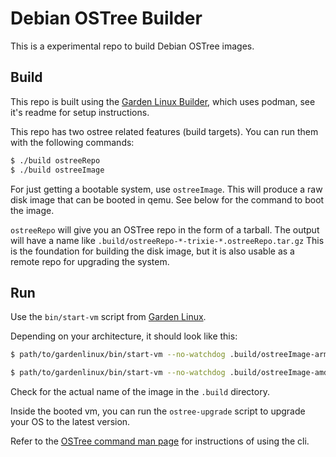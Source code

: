 # Debian OSTree Builder

This is a experimental repo to build Debian OSTree images.

## Build

This repo is built using the [Garden Linux Builder](https://github.com/gardenlinux/builder#builder), which uses podman, see it's readme for setup instructions.

This repo has two ostree related features (build targets).
You can run them with the following commands:

```bash
$ ./build ostreeRepo
$ ./build ostreeImage
```

For just getting a bootable system, use `ostreeImage`.
This will produce a raw disk image that can be booted in qemu.
See below for the command to boot the image.

`ostreeRepo` will give you an OSTree repo in the form of a tarball.
The output will have a name like `.build/ostreeRepo-*-trixie-*.ostreeRepo.tar.gz`
This is the foundation for building the disk image, but it is also usable as a remote repo for upgrading the system.

## Run

Use the `bin/start-vm` script from [Garden Linux](https://github.com/gardenlinux/gardenlinux/blob/main/bin/start-vm).

Depending on your architecture, it should look like this:

```bash
$ path/to/gardenlinux/bin/start-vm --no-watchdog .build/ostreeImage-arm64-trixie*.ostree.raw
```

```bash
$ path/to/gardenlinux/bin/start-vm --no-watchdog .build/ostreeImage-amd64-trixie*.ostree.raw
```

Check for the actual name of the image in the `.build` directory.

Inside the booted vm, you can run the `ostree-upgrade` script to upgrade your OS to the latest version.

Refer to the [OSTree command man page](https://ostreedev.github.io/ostree/man/ostree.html) for instructions of using the cli.
